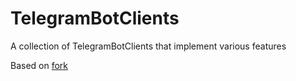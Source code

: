 # TelegramBotClients
A collection of TelegramBotClients that implement various features

Based on [fork](https://github.com/MihaZupan/Telegram.Bot)